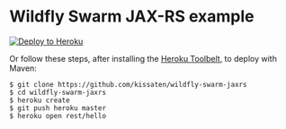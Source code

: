 # Wildfly Swarm JAX-RS example

[![Deploy to Heroku](https://www.herokucdn.com/deploy/button.png)](https://heroku.com/deploy)

Or follow these steps, after installing the [Heroku Toolbelt](https://toolbelt.heroku.com/), to deploy with Maven:

```sh-session
$ git clone https://github.com/kissaten/wildfly-swarm-jaxrs
$ cd wildfly-swarm-jaxrs
$ heroku create
$ git push heroku master
$ heroku open rest/hello
```
